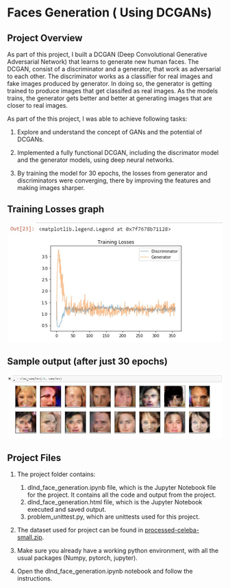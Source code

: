 # Faces Generation ( Using DCGANs)

## Project Overview
As part of this project, I built a DCGAN (Deep Convolutional Generative Adversarial Network) that learns to generate new human faces. The DCGAN, consist of a discriminator and a generator, that work as adversarial to each other. The discriminator works as a classifier for real images and fake images produced by generator. In doing so, the generator is getting trained to produce images that get classifed as real images. 
As the models trains, the generator gets better and better at generating images that are closer to real images.

As part of the this project, I was able to achieve following tasks:

1. Explore and understand the concept of GANs and the potential of DCGANs.

2. Implemented a fully functional DCGAN, including the discrimator model and the generator models,  using deep neural networks. 

3. By training the model for 30 epochs, the losses from generator and discriminators were converging, there by improving the features and making images sharper.

## Training Losses graph
![training-graph](assets/training-graph.jpg)

## Sample output (after just 30 epochs)
![Sample output](assets/sample-output.jpg)

## Project Files
1. The project folder contains:
    1. dlnd_face_generation.ipynb file, which is the Jupyter Notebook file for the project. It contains all the code and output from the project.
    2. dlnd_face_generation.html file, which is the Jupyter Notebook executed and saved output.
    3. problem_unittest.py, which are unittests used for this project.

2. The dataset used for project can be found in [processed-celeba-small.zip](https://s3.amazonaws.com/video.udacity-data.com/topher/2018/November/5be7eb6f_processed-celeba-small/processed-celeba-small.zip).

3. Make sure you already have a working python environment, with all the usual packages (Numpy, pytorch, jupyter).

6. Open the dlnd_face_generation.ipynb notebook and follow the instructions.
	